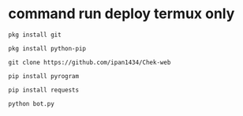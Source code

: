 # command run deploy termux only
```
pkg install git
```
```
pkg install python-pip
```
```
git clone https://github.com/ipan1434/Chek-web 
```
```
pip install pyrogram
```
```
pip install requests
```
```
python bot.py
```
